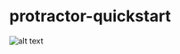 # protractor-quickstart

![alt text](https://i2.wp.com/happytestingblog.files.wordpress.com/2018/06/protractor_demo.gif)

